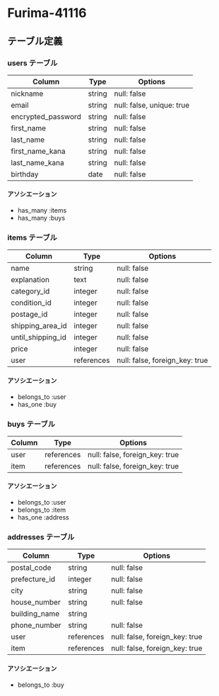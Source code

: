# Furima-41116

## テーブル定義

### users テーブル

| Column             | Type   | Options                   |
|--------------------|--------|---------------------------|
| nickname           | string | null: false               |
| email              | string | null: false, unique: true |
| encrypted_password | string | null: false               |
| first_name         | string | null: false               |
| last_name          | string | null: false               |
| first_name_kana    | string | null: false               |
| last_name_kana     | string | null: false               |
| birthday           | date   | null: false               |

#### アソシエーション

- has_many :items
- has_many :buys

### items テーブル

| Column            | Type       | Options                        |
|-------------------|------------|--------------------------------|
| name              | string     | null: false                    |
| explanation       | text       | null: false                    |
| category_id       | integer    | null: false                    |
| condition_id      | integer    | null: false                    |
| postage_id        | integer    | null: false                    |
| shipping_area_id  | integer    | null: false                    |
| until_shipping_id | integer    | null: false                    |
| price             | integer    | null: false                    |
| user              | references | null: false, foreign_key: true |

#### アソシエーション

- belongs_to :user
- has_one :buy

### buys テーブル

| Column       | Type       | Options                        |
|--------------|------------|--------------------------------|
| user         | references | null: false, foreign_key: true |
| item         | references | null: false, foreign_key: true |

#### アソシエーション

- belongs_to :user
- belongs_to :item
- has_one :address

### addresses テーブル

| Column          | Type       | Options                        |
|-----------------|------------|--------------------------------|
| postal_code     | string     | null: false                    |
| prefecture_id   | integer    | null: false                    |
| city            | string     | null: false                    |
| house_number    | string     | null: false                    |
| building_name   | string     |                                |
| phone_number    | string     | null: false                    |
| user            | references | null: false, foreign_key: true |
| item            | references | null: false, foreign_key: true |

#### アソシエーション

- belongs_to :buy